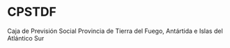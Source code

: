 # CPSTDF
Caja de Previsión Social Provincia de Tierra del Fuego, Antártida e Islas del Atlántico Sur

